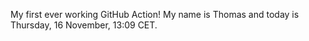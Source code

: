 My first ever working GitHub Action!
My name is Thomas and today is Thursday, 16 November, 13:09 CET. 
